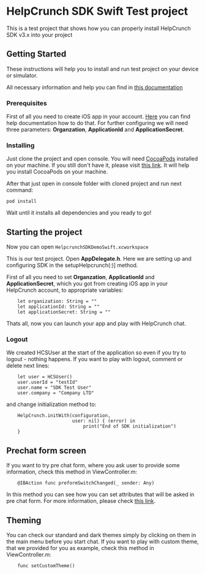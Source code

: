 # HelpCrunch SDK Swift Test project

This is a test project that shows how you can properly install HelpCrunch SDK v3.x into your project

## Getting Started

These instructions will help you to install and run test project on your device or simulator.

All necessary information and help you can find in [this documentation](https://docs.helpcrunch.com/ios-sdk)

### Prerequisites

First of all you need to create iOS app in your account. [Here](https://docs.helpcrunch.com/ios-sdk/configure-your-ios-app-in-helpcrunch) you can find help documentation how to do that. For further configuring we will need three parameters: **Organzation**, **ApplicationId** and **ApplicationSecret**. 

### Installing

Just clone the project and open console. You will need [CocoaPods](https://cocoapods.org/) installed on your machine. If you still don't have it, please visit [this link](https://guides.cocoapods.org/using/getting-started.html). It will help you install CocoaPods on your machine. 

After that just open in console folder with cloned project and run next command:

```
pod install
```

Wait until it installs all dependencies and you ready to go!

## Starting the project

Now you can open
```HelpcrunchSDKDemoSwift.xcworkspace```

This is our test project. Open **AppDelegate.h**. Here we are setting up and configuring SDK in the setupHelpcrunch(:)] method.

First of all you need to set **Organzation**, **ApplicationId** and **ApplicationSecret**, which you got from creating iOS app in your HelpCrunch account, to appropriate variables:
```
    let organization: String = ""
    let applicationId: String = ""
    let applicationSecret: String = "" 
 ```

Thats all, now you can launch your app and play with HelpCrunch chat.

### Logout

We created HCSUser at the start of the application so even if you try to logout - nothing happens. If you want to play with logout, comment or delete next lines:
```
    let user = HCSUser()
    user.userId = "testId"
    user.name = "SDK Test User"
    user.company = "Company LTD"
```

and change initialization method to:
```
    HelpCrunch.initWith(configuration,
                        user: nil) { (error) in
                            print("End of SDK initialization")
    }
```

## Prechat form screen

If you want to try pre chat form, where you ask user to provide some information, check this method in ViewController.m:
```
    @IBAction func preformSwitchChanged(_ sender: Any)
```

In this method you can see how you can set attributes that will be asked in pre chat form. For more information, please check [this link](https://docs.helpcrunch.com/ios-sdk/chat-widget-welcome-screen-ios).

## Theming

You can check our standard and dark themes simply by clicking on them in the main menu before you start chat. If you want to play with custom theme, that we provided for you as example, check this method in ViewController.m:
```
    func setCustomTheme()
```
